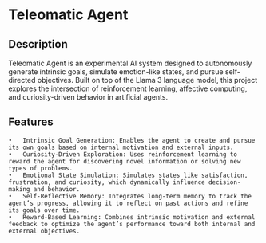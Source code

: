 # Teleomatic Agent

## Description ##
Teleomatic Agent is an experimental AI system designed to autonomously generate intrinsic goals, simulate emotion-like states, and pursue self-directed objectives. Built on top of the Llama 3 language model, this project explores the intersection of reinforcement learning, affective computing, and curiosity-driven behavior in artificial agents.

## Features ##
	•	Intrinsic Goal Generation: Enables the agent to create and pursue its own goals based on internal motivation and external inputs.
	•	Curiosity-Driven Exploration: Uses reinforcement learning to reward the agent for discovering novel information or solving new types of problems.
	•	Emotional State Simulation: Simulates states like satisfaction, frustration, and curiosity, which dynamically influence decision-making and behavior.
	•	Self-Reflective Memory: Integrates long-term memory to track the agent’s progress, allowing it to reflect on past actions and refine its goals over time.
	•	Reward-Based Learning: Combines intrinsic motivation and external feedback to optimize the agent’s performance toward both internal and external objectives.
